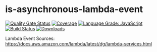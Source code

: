 # is-asynchronous-lambda-event

[![Quality Gate Status](https://sonarcloud.io/api/project_badges/measure?project=com.jordansinko.is-asynchronous-lambda-event&metric=alert_status)](https://sonarcloud.io/dashboard?id=com.jordansinko.is-asynchronous-lambda-event) [![Coverage](https://sonarcloud.io/api/project_badges/measure?project=com.jordansinko.is-asynchronous-lambda-event&metric=coverage)](https://sonarcloud.io/dashboard?id=com.jordansinko.is-asynchronous-lambda-event) [![Language Grade: JavaScript](https://img.shields.io/lgtm/grade/javascript/g/JordanSinko/is-asynchronous-lambda-event.svg?logo=lgtm&logoWidth=18)](https://lgtm.com/projects/g/JordanSinko/is-asynchronous-lambda-event/context:javascript) [![Build Status](https://shields-staging-pr-3898.herokuapp.com/github/actions/JordanSinko/is-asynchronous-lambda-event/Github%20Pushflow)](https://github.com/JordanSinko/is-asynchronous-lambda-event/actions) [![Downloads](https://img.shields.io/npm/dm/is-asynchronous-lambda-event)](https://www.npmjs.com/package/is-asynchronous-lambda-event)

Lambda Event Sources: https://docs.aws.amazon.com/lambda/latest/dg/lambda-services.html
